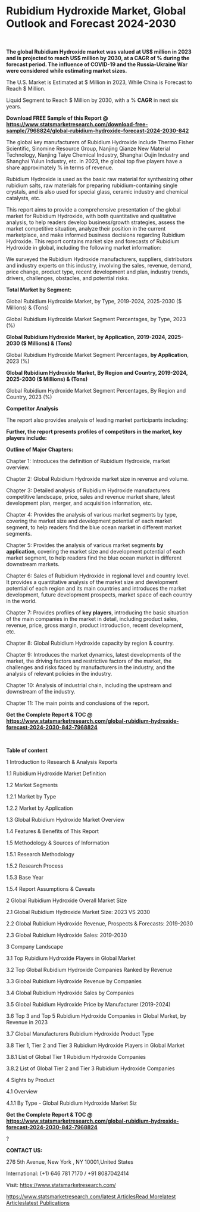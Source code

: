<h1>Rubidium Hydroxide Market, Global Outlook and Forecast 2024-2030</h1><br/><p><strong>The global Rubidium Hydroxide market was valued at US$ million in 2023 and is projected to reach US$ million by 2030, at a <strong>CAGR</strong> of % during the forecast period. The influence of COVID-19 and the Russia-Ukraine War were considered while estimating market sizes.</strong></p>
 
 
 
 <p>The U.S. Market is Estimated at $ Million in 2023, While China is Forecast to Reach $ Million.</p>
 
 
 
 <p>Liquid Segment to Reach $ Million by 2030, with a % <strong>CAGR</strong> in next six years.</p>
 
 
 
 <p><strong>Download FREE Sample of this Report @ <a href="https://www.statsmarketresearch.com/download-free-sample/7968824/global-rubidium-hydroxide-forecast-2024-2030-842">https://www.statsmarketresearch.com/download-free-sample/7968824/global-rubidium-hydroxide-forecast-2024-2030-842</a></strong></p>
 
 
 
 <p>The global key manufacturers of Rubidium Hydroxide include Thermo Fisher Scientific, Sinomine Resource Group, Nanjing Qianze New Material Technology, Nanjing Taiye Chemical Industry, Shanghai Oujin Industry and Shanghai Yulun Industry, etc. in 2023, the global top five players have a share approximately % in terms of revenue.</p>
 
 
 
 <p>Rubidium Hydroxide is used as the basic raw material for synthesizing other rubidium salts, raw materials for preparing rubidium-containing single crystals, and is also used for special glass, ceramic industry and chemical catalysts, etc.</p>
 
 
 
 <p>This report aims to provide a comprehensive presentation of the global market for Rubidium Hydroxide, with both quantitative and qualitative analysis, to help readers develop business/growth strategies, assess the market competitive situation, analyze their position in the current marketplace, and make informed business decisions regarding Rubidium Hydroxide. This report contains market size and forecasts of Rubidium Hydroxide in global, including the following market information:</p>
 
 
 
 <p>We surveyed the Rubidium Hydroxide manufacturers, suppliers, distributors and industry experts on this industry, involving the sales, revenue, demand, price change, product type, recent development and plan, industry trends, drivers, challenges, obstacles, and potential risks.</p>
 
 
 
 <p><strong>Total Market by Segment:</strong></p>
 
 
 
 <p>Global Rubidium Hydroxide Market, by Type, 2019-2024, 2025-2030 ($ Millions) & (Tons)</p>
 
 
 
 <p>Global Rubidium Hydroxide Market Segment Percentages, by Type, 2023 (%)</p>
 
 
 
 <p><strong>Global Rubidium Hydroxide Market, <strong>by Application</strong>, 2019-2024, 2025-2030 ($ Millions) & (Tons)</strong></p>
 
 
 
 <p>Global Rubidium Hydroxide Market Segment Percentages, <strong>by Application</strong>, 2023 (%)</p>
 
 
 
 <p><strong>Global Rubidium Hydroxide Market, By Region and Country, 2019-2024, 2025-2030 ($ Millions) & (Tons)</strong></p>
 
 
 
 <p>Global Rubidium Hydroxide Market Segment Percentages, By Region and Country, 2023 (%)</p>
 
 
 
 <p><strong>Competitor Analysis</strong></p>
 
 
 
 <p>The report also provides analysis of leading market participants including:</p>
 
 
 
 <p><strong>Further, the report presents profiles of competitors in the market, <strong>key players</strong> include:</strong></p>
 
 
 
 <p><strong>Outline of Major Chapters:</strong></p>
 
 
 
 <p>Chapter 1: Introduces the definition of Rubidium Hydroxide, market overview.</p>
 
 
 
 <p>Chapter 2: Global Rubidium Hydroxide market size in revenue and volume.</p>
 
 
 
 <p>Chapter 3: Detailed analysis of Rubidium Hydroxide manufacturers competitive landscape, price, sales and revenue market share, latest development plan, merger, and acquisition information, etc.</p>
 
 
 
 <p>Chapter 4: Provides the analysis of various market segments by type, covering the market size and development potential of each market segment, to help readers find the blue ocean market in different market segments.</p>
 
 
 
 <p>Chapter 5: Provides the analysis of various market segments <strong>by application</strong>, covering the market size and development potential of each market segment, to help readers find the blue ocean market in different downstream markets.</p>
 
 
 
 <p>Chapter 6: Sales of Rubidium Hydroxide in regional level and country level. It provides a quantitative analysis of the market size and development potential of each region and its main countries and introduces the market development, future development prospects, market space of each country in the world.</p>
 
 
 
 <p>Chapter 7: Provides profiles of <strong>key players</strong>, introducing the basic situation of the main companies in the market in detail, including product sales, revenue, price, gross margin, product introduction, recent development, etc.</p>
 
 
 
 <p>Chapter 8: Global Rubidium Hydroxide capacity by region & country.</p>
 
 
 
 <p>Chapter 9: Introduces the market dynamics, latest developments of the market, the driving factors and restrictive factors of the market, the challenges and risks faced by manufacturers in the industry, and the analysis of relevant policies in the industry.</p>
 
 
 
 <p>Chapter 10: Analysis of industrial chain, including the upstream and downstream of the industry.</p>
 
 
 
 <p>Chapter 11: The main points and conclusions of the report.</p>
 
 
 
 <div><b>Get the Complete Report & TOC @ <a href="https://www.statsmarketresearch.com/global-rubidium-hydroxide-forecast-2024-2030-842-7968824">https://www.statsmarketresearch.com/global-rubidium-hydroxide-forecast-2024-2030-842-7968824</a></b></div>
 
 
 
 <p><br />
 
 <b>Table of content</b></p>
 
 
 
 <p>1 Introduction to Research & Analysis Reports<br />
 
 1.1 Rubidium Hydroxide Market Definition<br />
 
 1.2 Market Segments<br />
 
 1.2.1 Market by Type<br />
 
 1.2.2 Market by Application<br />
 
 1.3 Global Rubidium Hydroxide Market Overview<br />
 
 1.4 Features & Benefits of This Report<br />
 
 1.5 Methodology & Sources of Information<br />
 
 1.5.1 Research Methodology<br />
 
 1.5.2 Research Process<br />
 
 1.5.3 Base Year<br />
 
 1.5.4 Report Assumptions & Caveats<br />
 
 2 Global Rubidium Hydroxide Overall Market Size<br />
 
 2.1 Global Rubidium Hydroxide Market Size: 2023 VS 2030<br />
 
 2.2 Global Rubidium Hydroxide Revenue, Prospects & Forecasts: 2019-2030<br />
 
 2.3 Global Rubidium Hydroxide Sales: 2019-2030<br />
 
 3 Company Landscape<br />
 
 3.1 Top Rubidium Hydroxide Players in Global Market<br />
 
 3.2 Top Global Rubidium Hydroxide Companies Ranked by Revenue<br />
 
 3.3 Global Rubidium Hydroxide Revenue by Companies<br />
 
 3.4 Global Rubidium Hydroxide Sales by Companies<br />
 
 3.5 Global Rubidium Hydroxide Price by Manufacturer (2019-2024)<br />
 
 3.6 Top 3 and Top 5 Rubidium Hydroxide Companies in Global Market, by Revenue in 2023<br />
 
 3.7 Global Manufacturers Rubidium Hydroxide Product Type<br />
 
 3.8 Tier 1, Tier 2 and Tier 3 Rubidium Hydroxide Players in Global Market<br />
 
 3.8.1 List of Global Tier 1 Rubidium Hydroxide Companies<br />
 
 3.8.2 List of Global Tier 2 and Tier 3 Rubidium Hydroxide Companies<br />
 
 4 Sights by Product<br />
 
 4.1 Overview<br />
 
 4.1.1 By Type - Global Rubidium Hydroxide Market Siz</p>
 
 
 
 <div><b>Get the Complete Report & TOC @ <a href="https://www.statsmarketresearch.com/global-rubidium-hydroxide-forecast-2024-2030-842-7968824">https://www.statsmarketresearch.com/global-rubidium-hydroxide-forecast-2024-2030-842-7968824</a></b></div>
 
 
 
 <p>? </p>
 
 
 
 <p><b>CONTACT US:</b><br />
 
 276 5th Avenue, New York , NY 10001,United States<br />
 
 International: (+1) 646 781 7170 / +91 8087042414<br />
 
 Visit: <a href="https://www.statsmarketresearch.com/">https://www.statsmarketresearch.com/</a><br />
 
 <a href="https://gyeongbokgung.com">https://www.statsmarketresearch.com/</a><a href="https://hallyeomaritime.com">latest Articles</a><a href="https://jingwansa.com">Read More</a><a href="https://nguoiviet.jp/">latest Articles</a><a href="https://www.intelmarketresearch.com/">latest Publications</a></p>